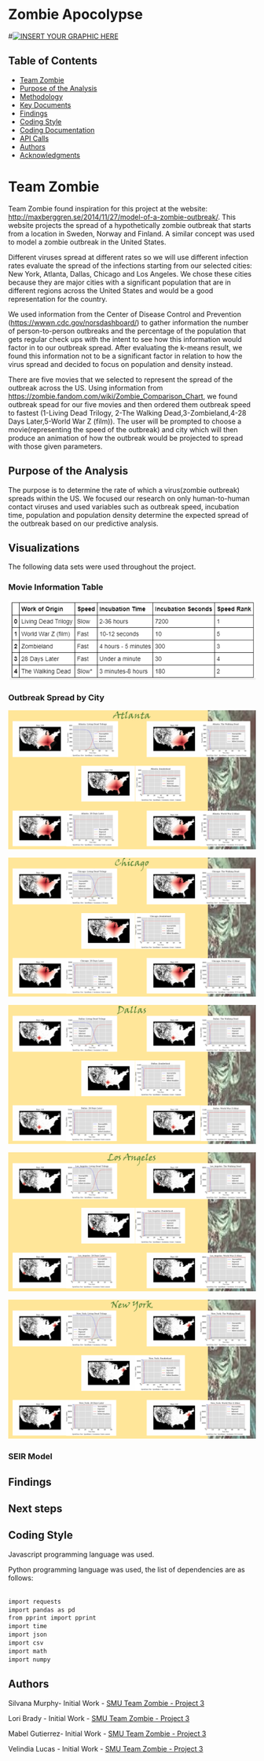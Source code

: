 # Zombie Apocolypse
#[![INSERT YOUR GRAPHIC HERE](https://www.maxim.com/.image/ar_16:9%2Cc_fill%2Ccs_srgb%2Cfl_progressive%2Cg_faces:center%2Cq_auto:good%2Cw_768/MTM1MzIxOTMzMjIxNzM1MDQz/drsmith_zombies_article1jpg.jpg)]()


<!-- TABLE OF CONTENTS -->
## Table of Contents

* [Team Zombie](#team-zombie)
* [Purpose of the Analysis](#purpose-of-the-analysis)
* [Methodology](#methodology)
* [Key Documents](#key-documents)
* [Findings](#findings)
* [Coding Style](#coding-style)
* [Coding Documentation](#coding-documentation)
* [API Calls](#API-calls)
* [Authors](#authors)
* [Acknowledgments](#acknowledgments)


# Team Zombie

Team Zombie found inspiration  for this project at the website: http://maxberggren.se/2014/11/27/model-of-a-zombie-outbreak/.  This website projects the spread of a hypothetically zombie outbreak that starts from a location in Sweden, Norway and Finland.  A similar concept was used to model a zombie outbreak in the United States.  

Different viruses spread at different rates so we will use different infection rates evaluate the spread of the infections starting from our selected cities:  New York, Atlanta, Dallas, Chicago and Los Angeles.  We chose these cities because they are major cities with a significant population that are in different regions across the United States and would be a good representation for the country.

We used information from the Center of Disease Control and Prevention (https://wwwn.cdc.gov/norsdashboard/) to gather information the number of person-to-person outbreaks and the percentage of the population that gets regular check ups with the intent to see how this information would factor in to our outbreak spread.  After evaluating the k-means result, we found this information not to be a significant factor in relation to how the virus spread and decided to focus on population and density instead.  

There are five movies that we selected to represent the spread of the outbreak across the US.  Using information from https://zombie.fandom.com/wiki/Zombie_Comparison_Chart, we found outbreak spead for our five movies and then ordered them outbreak speed to fastest (1-Living Dead Trilogy, 2-The Walking Dead,3-Zombieland,4-28 Days Later,5-World War Z (film)).  The user will be prompted to choose a movie(representing the speed of the outbreak) and city which will then produce an animation of how the outbreak would be projected to spread with those given parameters.  


## Purpose of the Analysis

The purpose is to determine the rate of which a virus(zombie outbreak) spreads within the US.  We focused our research on only human-to-human contact viruses and used variables such as outbreak speed, incubation time, population and population density determine the expected spread of the outbreak based on our predictive analysis. 



## Visualizations

The following data sets were used throughout the project.

### Movie Information Table
[![INSERT YOUR GRAPHIC HERE](movieTable.png)]()


### Outbreak Spread by City

[![INSERT YOUR GRAPHIC HERE](atlantaAll.png)]()


[![INSERT YOUR GRAPHIC HERE](chicagoAll.png)]()


[![INSERT YOUR GRAPHIC HERE](dallasAll.png)]()


[![INSERT YOUR GRAPHIC HERE](los_angelesAll.png)]()


[![INSERT YOUR GRAPHIC HERE](new_yorkAll.png)]()


### SEIR Model




## Findings



## Next steps


## Coding Style

Javascript programming language was used.

Python programming language was used, the list of dependencies are as follows:

```sh

import requests
import pandas as pd
from pprint import pprint
import time
import json
import csv
import math
import numpy

```


## Authors

Silvana Murphy- Initial Work - [SMU Team Zombie - Project 3](https://github.com/SSMDFW)

Lori Brady - Initial Work - [SMU Team Zombie - Project 3](https://github.com/loribeth18)

Mabel Gutierrez- Initial Work - [SMU Team Zombie - Project 3](https://github.com/mabel912)

Velindia Lucas - Initial Work - [SMU Team Zombie - Project 3](https://github.com/chele0630)

